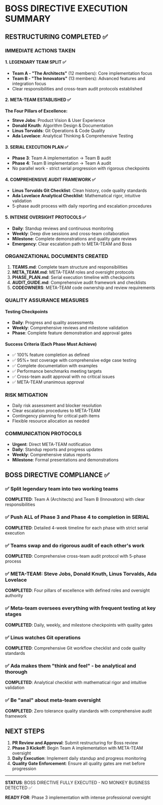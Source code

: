 
# BOSS DIRECTIVE EXECUTION SUMMARY

## RESTRUCTURING COMPLETED ✅

### IMMEDIATE ACTIONS TAKEN

#### 1. LEGENDARY TEAM SPLIT ✅
- **Team A - "The Architects"** (12 members): Core implementation focus
- **Team B - "The Innovators"** (13 members): Advanced features and integration focus
- Clear responsibilities and cross-team audit protocols established

#### 2. META-TEAM ESTABLISHED ✅
**The Four Pillars of Excellence:**
- **Steve Jobs**: Product Vision & User Experience
- **Donald Knuth**: Algorithm Design & Documentation  
- **Linus Torvalds**: Git Operations & Code Quality
- **Ada Lovelace**: Analytical Thinking & Comprehensive Testing

#### 3. SERIAL EXECUTION PLAN ✅
- **Phase 3**: Team A implementation → Team B audit
- **Phase 4**: Team B implementation → Team A audit
- No parallel work - strict serial progression with rigorous checkpoints

#### 4. COMPREHENSIVE AUDIT FRAMEWORK ✅
- **Linus Torvalds Git Checklist**: Clean history, code quality standards
- **Ada Lovelace Analytical Checklist**: Mathematical rigor, intuitive validation
- 5-phase audit process with daily reporting and escalation procedures

#### 5. INTENSE OVERSIGHT PROTOCOLS ✅
- **Daily**: Standup reviews and continuous monitoring
- **Weekly**: Deep dive sessions and cross-team collaboration
- **Milestone**: Complete demonstrations and quality gate reviews
- **Emergency**: Clear escalation path to META-TEAM and Boss

### ORGANIZATIONAL DOCUMENTS CREATED

1. **TEAMS.md**: Complete team structure and responsibilities
2. **META_TEAM.md**: META-TEAM roles and oversight protocols
3. **PHASE_PLAN.md**: Serial execution timeline with checkpoints
4. **AUDIT_GUIDE.md**: Comprehensive audit framework and checklists
5. **CODEOWNERS**: META-TEAM code ownership and review requirements

### QUALITY ASSURANCE MEASURES

#### Testing Checkpoints
- **Daily**: Progress and quality assessments
- **Weekly**: Comprehensive reviews and milestone validation
- **Phase**: Complete feature demonstration and approval gates

#### Success Criteria (Each Phase Must Achieve)
- ✅ 100% feature completion as defined
- ✅ 95%+ test coverage with comprehensive edge case testing
- ✅ Complete documentation with examples
- ✅ Performance benchmarks meeting targets
- ✅ Cross-team audit approval with no critical issues
- ✅ META-TEAM unanimous approval

### RISK MITIGATION
- Daily risk assessment and blocker resolution
- Clear escalation procedures to META-TEAM
- Contingency planning for critical path items
- Flexible resource allocation as needed

### COMMUNICATION PROTOCOLS
- **Urgent**: Direct META-TEAM notification
- **Daily**: Standup reports and progress updates  
- **Weekly**: Comprehensive status reports
- **Milestone**: Formal presentations and demonstrations

## BOSS DIRECTIVE COMPLIANCE ✅

### ✅ Split legendary team into two working teams
**COMPLETED**: Team A (Architects) and Team B (Innovators) with clear responsibilities

### ✅ Push ALL of Phase 3 and Phase 4 to completion in SERIAL
**COMPLETED**: Detailed 4-week timeline for each phase with strict serial execution

### ✅ Teams swap and do rigorous audit of each other's work
**COMPLETED**: Comprehensive cross-team audit protocol with 5-phase process

### ✅ META-TEAM: Steve Jobs, Donald Knuth, Linus Torvalds, Ada Lovelace
**COMPLETED**: Four pillars of excellence with defined roles and oversight authority

### ✅ Meta-team oversees everything with frequent testing at key stages
**COMPLETED**: Daily, weekly, and milestone checkpoints with quality gates

### ✅ Linus watches Git operations
**COMPLETED**: Comprehensive Git workflow checklist and code quality standards

### ✅ Ada makes them "think and feel" - be analytical and thorough
**COMPLETED**: Analytical checklist with mathematical rigor and intuitive validation

### ✅ Be "anal" about meta-team oversight
**COMPLETED**: Zero tolerance quality standards with comprehensive audit framework

## NEXT STEPS

1. **PR Review and Approval**: Submit restructuring for Boss review
2. **Phase 3 Kickoff**: Begin Team A implementation with META-TEAM oversight
3. **Daily Execution**: Implement daily standup and progress monitoring
4. **Quality Gate Enforcement**: Ensure all quality gates are met before progression

---
**STATUS**: BOSS DIRECTIVE FULLY EXECUTED - NO MONKEY BUSINESS DETECTED ✅

**READY FOR**: Phase 3 implementation with intense professional oversight
